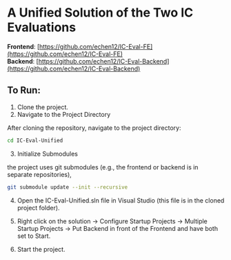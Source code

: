 # A Unified Solution of the Two IC Evaluations

**Frontend**: [https://github.com/echen12/IC-Eval-FE](https://github.com/echen12/IC-Eval-FE)  
**Backend**: [https://github.com/echen12/IC-Eval-Backend](https://github.com/echen12/IC-Eval-Backend)

## To Run:

1. Clone the project.
2. Navigate to the Project Directory

After cloning the repository, navigate to the project directory:

```bash
cd IC-Eval-Unified
```

3. Initialize Submodules

the project uses git submodules (e.g., the frontend or backend is in separate repositories),

```bash
git submodule update --init --recursive
```

4. Open the IC-Eval-Unified.sln file in Visual Studio (this file is in the cloned project folder).

5. Right click on the solution -> Configure Startup Projects -> Multiple Startup Projects -> Put Backend in front of the Frontend and have both set to Start.

6. Start the project. 
